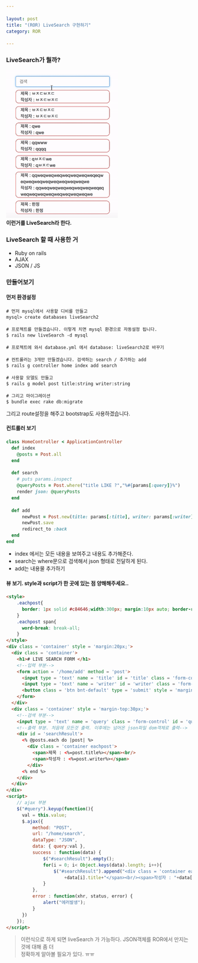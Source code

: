 ```yaml
---

layout: post
title: "(ROR) LiveSearch 구현하기"
category: ROR

---
```


### LiveSearch가 뭘까?
<img src = '/post_img/201703/01/1.gif' height='400'><br/>
**이런거를 LiveSearch라 한다.**

### LiveSearch 할 때 사용한 거
* Ruby on rails
* AJAX
* JSON / JS

### 만들어보기

#### 먼저 환경설정

~~~
# 먼저 mysql에서 사용할 디비를 만들고
mysql> create databases liveSearch2

# 프로젝트를 만들겠습니다. 이렇게 치면 mysql 환경으로 자동설정 됩니다.
$ rails new liveSearch -d mysql

# 프로젝트에 와서 database.yml 에서 database: liveSearch2로 바꾸기

# 컨트롤러는 3개만 만들겠습니다. 검색하는 search / 추가하는 add
$ rails g controller home index add search

# 사용할 모델도 만들고
$ rails g model post title:string writer:string

# 그리고 마이그레이션
$ bundle exec rake db:migrate
~~~
그리고 route설정을 해주고 bootstrap도 사용하겠습니다.

#### 컨트롤러 보기

~~~ ruby
class HomeController < ApplicationController
  def index
    @posts = Post.all
  end

  def search
    # puts params.inspect
    @queryPosts = Post.where("title LIKE ?","%#{params[:query]}%")
    render json: @queryPosts
  end

  def add
      newPost = Post.new(title: params[:title], writer: params[:writer])
      newPost.save
      redirect_to :back
  end
end
~~~

* index 에서는 모든 내용을 보여주고 내용도 추가해준다.
* search는 where문으로 검색해서 json 형태로 전달하게 된다.
* add는 내용물 추가하기

#### 뷰 보기. style과 script가 한 곳에 있는 점 양해해주세요..

~~~ html
<style>
    .eachpost{
      border: 1px solid #c84646;width:300px; margin:10px auto; border-radius:10px
    }
    .eachpost span{
      word-break: break-all;
    }
</style>
<div class = 'container' style = 'margin:20px;'>
  <div class = 'container'>
    <h1># LIVE SEARCH FORM </h1>
    <!--입력 부분-->
    <form action = '/home/add' method = 'post'>
      <input type = 'text' name = 'title' id = 'title' class = 'form-control' placeholder="제목" style = 'margin:5px'/>
      <input type = 'text' name = 'writer' id = 'writer' class = 'form-control' placeholder="작성자"  style = 'margin:5px' />
      <button class = 'btn bnt-default' type = 'submit' style = 'margin:5px'>제출</button>
    </form>
  </div>
  <div class = 'container' style = 'margin-top:30px;'>
    <!--검색 부분-->
    <input type = 'text' name = 'query' class = 'form-control' id = 'query' placeholder="검색" style = 'width: 300px;margin:auto;'/>
    <!--출력 부분. 처음에 모든것 출력. 이후에는 넘어온 json파일 dom객체로 출력-->
    <div id = 'searchResult'>
      <% @posts.each do |post| %>
        <div class = 'container eachpost'>
          <span>제목 : <%=post.title%></span><br/>
          <span>작성자 : <%=post.writer%></span>
        </div>
      <% end %>
    </div>
  </div>
</div>
<script>
    // ajax 부분
    $("#query").keyup(function(){
      val = this.value;
      $.ajax({
          method: "POST",
          url: "/home/search",
          dataType: "JSON",
          data: { query:val },
          success : function(data) {
              $("#searchResult").empty();
              for(i = 0; i< Object.keys(data).length; i++){
                  $("#searchResult").append("<div class = 'container eachpost'><span>제목 : "
                      +data[i].title+"</span><br/><span>작성자 : "+data[i].writer+"</span></div>");
              }
          },
          error : function(xhr, status, error) {
              alert("에러발생");
          }
      })
    });
</script>
~~~

> 이런식으로 하게 되면 liveSearch 가 가능하다. JSON객체를 ROR에서 만지는 것에 대해 좀 더<br/>
정확하게 알아볼 필요가 있다. ㅠㅠ



<br/><br/>
